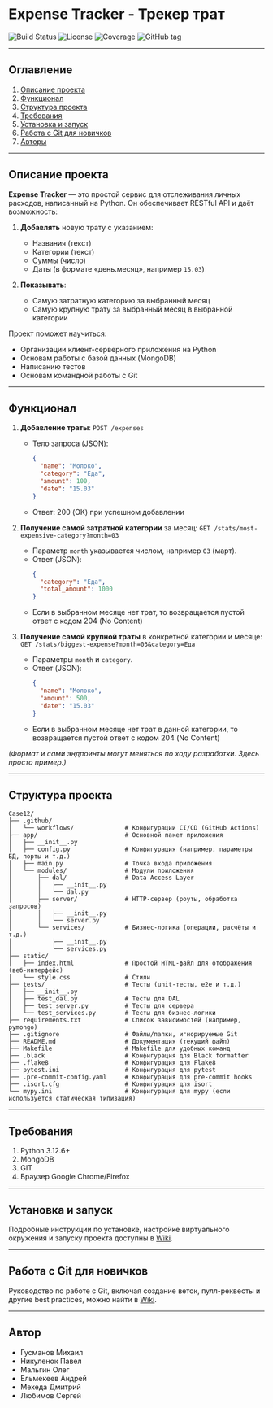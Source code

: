 # Expense Tracker - Трекер трат

![Build Status](https://img.shields.io/github/actions/workflow/status/username/repository/main.yml)
![License](https://img.shields.io/github/license/username/repository)
![Coverage](https://img.shields.io/codecov/c/github/username/repository)
![GitHub tag](https://img.shields.io/github/v/tag/username/repository)
___

## Оглавление
1. [Описание проекта](#описание-проекта)
2. [Функционал](#функционал)
3. [Структура проекта](#структура-проекта)
4. [Требования](#требования)
5. [Установка и запуск](#установка-и-запуск)
6. [Работа с Git для новичков](#работа-с-git-для-новичков)
7. [Авторы](#авторы)

---

## Описание проекта
**Expense Tracker** — это простой сервис для отслеживания личных расходов, написанный на Python. Он обеспечивает RESTful API и даёт возможность:

1. **Добавлять** новую трату с указанием:
   - Названия (текст)
   - Категории (текст)
   - Суммы (число)
   - Даты (в формате «день.месяц», например `15.03`)

2. **Показывать**:
   - Самую затратную категорию за выбранный месяц
   - Самую крупную трату за выбранный месяц в выбранной категории

Проект поможет научиться:
- Организации клиент-серверного приложения на Python
- Основам работы с базой данных (MongoDB)
- Написанию тестов
- Основам командной работы с Git

---

## Функционал
1. **Добавление траты**: `POST /expenses`
   - Тело запроса (JSON): 
     ```json
     {
       "name": "Молоко",
       "category": "Еда",
       "amount": 100,
       "date": "15.03"
     }
     ```
   - Ответ: 200 (OK) при успешном добавлении
   
2. **Получение самой затратной категории** за месяц: `GET /stats/most-expensive-category?month=03`
   - Параметр `month` указывается числом, например `03` (март).
   - Ответ (JSON):
     ```json
     {
       "category": "Еда",
       "total_amount": 1000
     }
     ```
   - Если в выбранном месяце нет трат, то возвращается пустой ответ с кодом 204 (No Content)

3. **Получение самой крупной траты** в конкретной категории и месяце:  
   `GET /stats/biggest-expense?month=03&category=Еда`
   - Параметры `month` и `category`.
   - Ответ (JSON):
     ```json
     {
       "name": "Молоко",
       "amount": 500,
       "date": "15.03"
     }
     ```
   - Если в выбранном месяце нет трат в данной категории, то возвращается пустой ответ с кодом 204 (No Content)

_(Формат и сами эндпоинты могут меняться по ходу разработки. Здесь просто пример.)_

---

## Структура проекта

```plaintext
Case12/
├── .github/
│   └── workflows/              # Конфигурации CI/CD (GitHub Actions) 
├── app/                        # Основной пакет приложения
│   ├── __init__.py
│   ├── config.py               # Конфигурация (например, параметры БД, порты и т.д.)
│   ├── main.py                 # Точка входа приложения
│   └── modules/                # Модули приложения
│       ├── dal/                # Data Access Layer
│       │   ├── __init__.py
│       │   └── dal.py
│       ├── server/             # HTTP-сервер (роуты, обработка запросов)
│       │   ├── __init__.py
│       │   └── server.py
│       └── services/           # Бизнес-логика (операции, расчёты и т.д.)
│           ├── __init__.py
│           └── services.py
├── static/
│   ├── index.html              # Простой HTML-файл для отображения (веб-интерфейс)
│   └── style.css               # Стили
├── tests/                      # Тесты (unit-тесты, e2e и т.д.)
│   ├── __init__.py
│   ├── test_dal.py             # Тесты для DAL
│   ├── test_server.py          # Тесты для сервера
│   └── test_services.py        # Тесты для бизнес-логики
├── requirements.txt            # Список зависимостей (например, pymongo)
├── .gitignore                  # Файлы/папки, игнорируемые Git
├── README.md                   # Документация (текущий файл)
├── Makefile                    # Makefile для удобных команд
├── .black                      # Конфигурация для Black formatter
├── .flake8                     # Конфигурация для Flake8
├── pytest.ini                  # Конфигурация для pytest
├── .pre-commit-config.yaml     # Конфигурация для pre-commit hooks
├── .isort.cfg                  # Конфигурация для isort
└── mypy.ini                    # Конфигурация для mypy (если используется статическая типизация)
```

___


## Требования
1. Python 3.12.6+
2. MongoDB
3. GIT
4. Браузер Google Chrome/Firefox

___

## Установка и запуск

Подробные инструкции по установке, настройке виртуального окружения и запуску проекта доступны в [Wiki](https://github.com/YourRepositoryName/wiki/Setup).
___

## Работа с Git для новичков

Руководство по работе с Git, включая создание веток, пулл-реквесты и другие best practices, можно найти в [Wiki](https://github.com/YourRepositoryName/wiki/Git-Workflow).
___

## Автор
- Гусманов Михаил
- Никуленок Павел
- Мальгин Олег
- Ельмекеев Андрей
- Мехеда Дмитрий
- Любимов Сергей